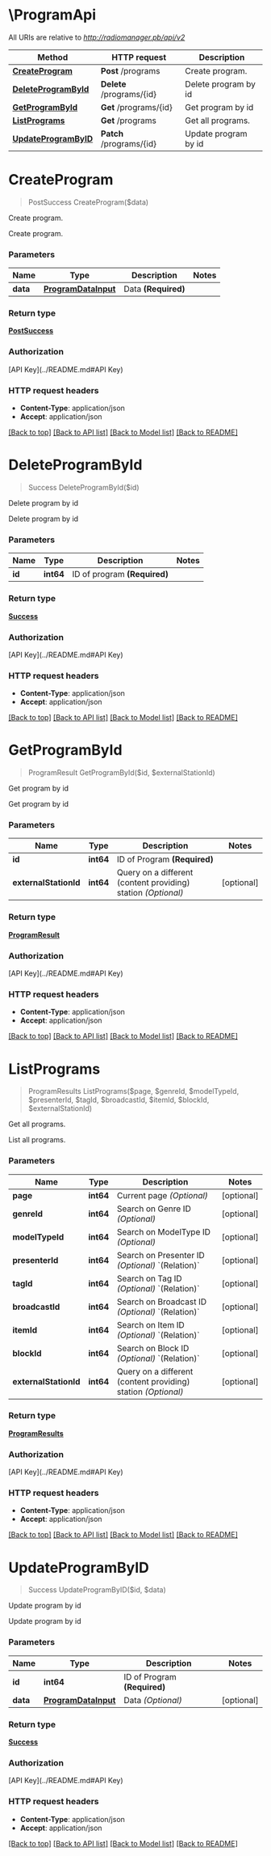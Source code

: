 # \ProgramApi

All URIs are relative to *http://radiomanager.pb/api/v2*

Method | HTTP request | Description
------------- | ------------- | -------------
[**CreateProgram**](ProgramApi.md#CreateProgram) | **Post** /programs | Create program.
[**DeleteProgramById**](ProgramApi.md#DeleteProgramById) | **Delete** /programs/{id} | Delete program by id
[**GetProgramById**](ProgramApi.md#GetProgramById) | **Get** /programs/{id} | Get program by id
[**ListPrograms**](ProgramApi.md#ListPrograms) | **Get** /programs | Get all programs.
[**UpdateProgramByID**](ProgramApi.md#UpdateProgramByID) | **Patch** /programs/{id} | Update program by id


# **CreateProgram**
> PostSuccess CreateProgram($data)

Create program.

Create program.


### Parameters

Name | Type | Description  | Notes
------------- | ------------- | ------------- | -------------
 **data** | [**ProgramDataInput**](ProgramDataInput.md)| Data **(Required)** | 

### Return type

[**PostSuccess**](PostSuccess.md)

### Authorization

[API Key](../README.md#API Key)

### HTTP request headers

 - **Content-Type**: application/json
 - **Accept**: application/json

[[Back to top]](#) [[Back to API list]](../README.md#documentation-for-api-endpoints) [[Back to Model list]](../README.md#documentation-for-models) [[Back to README]](../README.md)

# **DeleteProgramById**
> Success DeleteProgramById($id)

Delete program by id

Delete program by id


### Parameters

Name | Type | Description  | Notes
------------- | ------------- | ------------- | -------------
 **id** | **int64**| ID of program **(Required)** | 

### Return type

[**Success**](Success.md)

### Authorization

[API Key](../README.md#API Key)

### HTTP request headers

 - **Content-Type**: application/json
 - **Accept**: application/json

[[Back to top]](#) [[Back to API list]](../README.md#documentation-for-api-endpoints) [[Back to Model list]](../README.md#documentation-for-models) [[Back to README]](../README.md)

# **GetProgramById**
> ProgramResult GetProgramById($id, $externalStationId)

Get program by id

Get program by id


### Parameters

Name | Type | Description  | Notes
------------- | ------------- | ------------- | -------------
 **id** | **int64**| ID of Program **(Required)** | 
 **externalStationId** | **int64**| Query on a different (content providing) station *(Optional)* | [optional] 

### Return type

[**ProgramResult**](ProgramResult.md)

### Authorization

[API Key](../README.md#API Key)

### HTTP request headers

 - **Content-Type**: application/json
 - **Accept**: application/json

[[Back to top]](#) [[Back to API list]](../README.md#documentation-for-api-endpoints) [[Back to Model list]](../README.md#documentation-for-models) [[Back to README]](../README.md)

# **ListPrograms**
> ProgramResults ListPrograms($page, $genreId, $modelTypeId, $presenterId, $tagId, $broadcastId, $itemId, $blockId, $externalStationId)

Get all programs.

List all programs.


### Parameters

Name | Type | Description  | Notes
------------- | ------------- | ------------- | -------------
 **page** | **int64**| Current page *(Optional)* | [optional] 
 **genreId** | **int64**| Search on Genre ID *(Optional)* | [optional] 
 **modelTypeId** | **int64**| Search on ModelType ID *(Optional)* | [optional] 
 **presenterId** | **int64**| Search on Presenter ID *(Optional)* &#x60;(Relation)&#x60; | [optional] 
 **tagId** | **int64**| Search on Tag ID *(Optional)* &#x60;(Relation)&#x60; | [optional] 
 **broadcastId** | **int64**| Search on Broadcast ID *(Optional)* &#x60;(Relation)&#x60; | [optional] 
 **itemId** | **int64**| Search on Item ID *(Optional)* &#x60;(Relation)&#x60; | [optional] 
 **blockId** | **int64**| Search on Block ID *(Optional)* &#x60;(Relation)&#x60; | [optional] 
 **externalStationId** | **int64**| Query on a different (content providing) station *(Optional)* | [optional] 

### Return type

[**ProgramResults**](ProgramResults.md)

### Authorization

[API Key](../README.md#API Key)

### HTTP request headers

 - **Content-Type**: application/json
 - **Accept**: application/json

[[Back to top]](#) [[Back to API list]](../README.md#documentation-for-api-endpoints) [[Back to Model list]](../README.md#documentation-for-models) [[Back to README]](../README.md)

# **UpdateProgramByID**
> Success UpdateProgramByID($id, $data)

Update program by id

Update program by id


### Parameters

Name | Type | Description  | Notes
------------- | ------------- | ------------- | -------------
 **id** | **int64**| ID of Program **(Required)** | 
 **data** | [**ProgramDataInput**](ProgramDataInput.md)| Data *(Optional)* | [optional] 

### Return type

[**Success**](Success.md)

### Authorization

[API Key](../README.md#API Key)

### HTTP request headers

 - **Content-Type**: application/json
 - **Accept**: application/json

[[Back to top]](#) [[Back to API list]](../README.md#documentation-for-api-endpoints) [[Back to Model list]](../README.md#documentation-for-models) [[Back to README]](../README.md)


